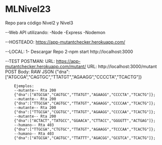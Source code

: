 # MLNivel23
Repo para código Nivel2 y Nivel3

--Web API utilizando:
    -Node
    -Express
    -Nodemon

--HOSTEADO:
    https://app-mutantchecker.herokuapp.com/

--LOCAL:
    1- Descargar Repo
    2-npm start
    http://localhost:3000

    

--TEST POSTMAN:
    URL: https://app-mutantchecker.herokuapp.com/mutant/
    URL: http://localhost:3000/mutant
    POST
        Body: RAW JSON
        {"dna":["ATGCGA","CAGTGC","TTATGT","AGAAGG","CCCCTA","TCACTG"]}

        Ejemplos:
        --mutante-- Rta 200
        {"dna":["ATGCGA","CAGTGC","TTATGT","AGAAGG","CCCCTA","TCACTG"]};
        --mutante-- Rta 200
        {"dna":["TTGCGA","CAGTGC","TTATGT","AGAAGG","CCCCAA","TCACTG"]};
        --mutante-- Rta 200
        {"dna":["TTGCGA","CGGTGC","TTATGT","AGAAGG","CCCCAA","TCACTG"]};
        --mutante-- Rta 200
        {"dna":["ACTACT","TATGCC","GGAACA","CTTACC","GGGGTT","ACTGAG"]};
        --humano-- Rta 403
        {"dna":["TTGCGA","CTGTGC","TTATGT","AGAAGG","TCCCAA","TCACTG"]};
        --humano-- Rta 403
        {"dna":["ATGCGA","CAGTGC","TTATTT","AGACGG","GCGTCA","TCACTG"]};
